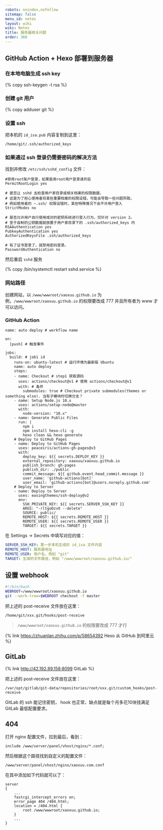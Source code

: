 ```yaml
---
robots: noindex,nofollow
sitemap: false
menu_id: notes
layout: wiki
wiki: Notes
title: 服务器相关问题
order: 360
---
```


## GitHub Action + Hexo 部署到服务器

### 在本地电脑生成 ssh key

{% copy ssh-keygen -t rsa %}

### 创建 git 用户

{% copy adduser git %}

### 设置 ssh

把本机的 `id_isa.pub` 内容复制到这里：

```
/home/git/.ssh/authorized_keys
```

### 如果通过 ssh 登录仍需要密码的解决方法

找到并修改 `/etc/ssh/sshd_config` 文件：

```
#禁用root账户登录，如果是用root用户登录请开启
PermitRootLogin yes

# 是否让 sshd 去检查用户家目录或相关档案的权限数据，
# 这是为了担心使用者将某些重要档案的权限设错，可能会导致一些问题所致。
# 例如使用者的 ~.ssh/ 权限设错时，某些特殊情况下会不许用户登入
StrictModes no

# 是否允许用户自行使用成对的密钥系统进行登入行为，仅针对 version 2。
# 至于自制的公钥数据就放置于用户家目录下的 .ssh/authorized_keys 内
RSAAuthentication yes
PubkeyAuthentication yes
AuthorizedKeysFile .ssh/authorized_keys

# 有了证书登录了，就禁用密码登录。
PasswordAuthentication no
```

然后重启 `sshd` 服务

{% copy /bin/systemctl restart sshd.service %}

### 网站路径

创建网站，以 `/www/wwwroot/xaoxuu.github.io` 为例，`/www/wwwroot/xaoxuu.github.io` 的权限要改成 777 并且所有者为 www 才可以访问。

### GitHub Action

```
name: auto deploy # workflow name

on:
  [push] # 触发事件

jobs:
  build: # job1 id
    runs-on: ubuntu-latest # 运行环境为最新版 Ubuntu
    name: auto deploy
    steps:
    - name: Checkout # step1 获取源码
      uses: actions/checkout@v1 # 使用 actions/checkout@v1
      with: # 条件
        submodules: true # Checkout private submodules(themes or something else). 当有子模块时切换分支？
    - name: Setup Node.js 10.x
      uses: actions/setup-node@master
      with:
        node-version: "10.x"
    - name: Generate Public Files
      run: |
        npm i
        npm install hexo-cli -g
        hexo clean && hexo generate
    # Deploy to GitHub Pages
    - name: Deploy to GitHub Pages
      uses: peaceiris/actions-gh-pages@v3
      with:
        deploy_key: ${{ secrets.DEPLOY_KEY }}
        external_repository: xaoxuu/xaoxuu.github.io
        publish_branch: gh-pages
        publish_dir: ./public
        commit_message: ${{ github.event.head_commit.message }}
        user_name: 'github-actions[bot]'
        user_email: 'github-actions[bot]@users.noreply.github.com'
    # Deploy to Server
    - name: Deploy to Server
      uses: easingthemes/ssh-deploy@v2
      env:
        SSH_PRIVATE_KEY: ${{ secrets.SERVER_SSH_KEY }}
        ARGS: "-rltgoDzvO --delete"
        SOURCE: public/
        REMOTE_HOST: ${{ secrets.REMOTE_HOST }}
        REMOTE_USER: ${{ secrets.REMOTE_USER }}
        TARGET: ${{ secrets.TARGET }}
```

在 Settings -> Secrets 中填写对应的值：

```yaml
SERVER_SSH_KEY: 第一步本机生成的 id_isa 文件内容
REMOTE_HOST: 服务器地址
REMOTE_USER: 用户名，例如 "git"
TARGET: 生成的文件路径，例如 "/www/wwwroot/xaoxuu.github.io/"
```

## 设置 webhook

```bash post-receive
#!/bin/bash
WEBROOT=/www/wwwroot/xaoxuu.github.io
git --work-tree=$WEBROOT checkout -f master
```

把上述的 post-receive 文件放在这里：

```
/home/git/xxx.git/hooks/post-receive
```

> `/www/wwwroot/xaoxuu.github.io` 的权限要改成 777 才行


{% link https://zhuanlan.zhihu.com/p/58654392 Hexo&nbsp;从&nbsp;GitHub&nbsp;到阿里云 %}

## GitLab

{% link http://42.192.89.158:8099 GitLab %}

把上述的 post-receive 文件放在这里：

```
/var/opt/gitlab/git-data/repositories/root/xxx.git/custom_hooks/post-receive
```

GitLab 的 ssh 能记住密钥， hook 也正常，缺点就是每个月多花10块钱满足 GitLab 最低配置要求。

## 404

打开 nginx 配置文件，拉到最后，看到：
```
include /www/server/panel/vhost/nginx/*.conf;
```

然后根据这个路径找到自定义的配置文件：
```
/www/server/panel/vhost/nginx/xaoxuu.com.conf
```

在其中添加如下代码就可以了：
```
server
{
    ...
    fastcgi_intercept_errors on;
    error_page 404 /404.html;
    location = /404.html {
        root /www/wwwroot/xaoxuu.github.io;
    }
    ...
}
```
